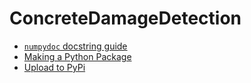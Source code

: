 # ConcreteDamageDetection

- [`numpydoc` docstring guide](https://numpydoc.readthedocs.io/en/latest/format.html)
- [Making a Python Package](https://python-packaging-tutorial.readthedocs.io/en/latest/setup_py.html)
- [Upload to PyPi](https://medium.com/@joel.barmettler/how-to-upload-your-python-package-to-pypi-65edc5fe9c56)